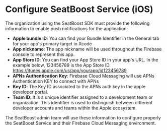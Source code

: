 # Configure SeatBoost Service (iOS)

The organization using the SeatBoost SDK must provide the following information to enable push notifications for the application:

* **Apple bundle ID**: You can find your Bundle Identifier in the General tab for your app's primary target in Xcode
* **App nickname**: The app nickname will be used throughout the Firebase console to represent this app. 
* **App Store ID**: You can find your App Store ID in your app's URL. In the example below, 123456789 is the App Store ID. https://itunes.apple.com/us/app/yourapp/id123456789
* **APNs Authentication Key**: Firebase Cloud Messaging will use APNs Authentication KEY to connect with APNs
* **Key ID**: The Key ID associated to the APNs auth key in the apple developer portal.
* **Team ID**: It is a unique identifier assigned to a development team or organization. This identifier is used to distinguish between different developer accounts and teams within the Apple ecosystem. 

The SeatBoost admin team will use these information to configure properly the SeatBoost Service and their Firebase Cloud Messaging environment.
